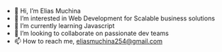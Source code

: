 - 👋 Hi, I’m Elias Muchina
- 👀 I’m interested in Web Development for Scalable business solutions
- 🌱 I’m currently learning Javascript
- 💞️ I’m looking to collaborate on passionate dev teams 
- 📫 How to reach me, eliasmuchina254@gmail.com

<!---
elii254/elii254 is a ✨ special ✨ repository because its `README.md` (this file) appears on your GitHub profile.
You can click the Preview link to take a look at your changes.
--->
